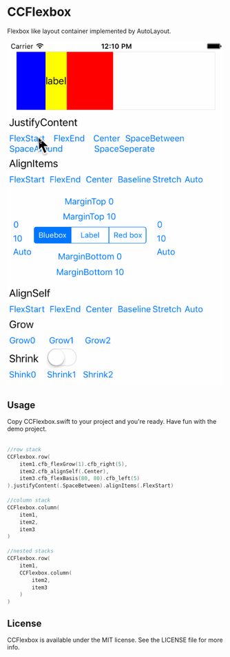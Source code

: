 # CCFlexbox

Flexbox like layout container implemented by AutoLayout.

<p align="center"><img src ="https://raw.githubusercontent.com/perrywky/CCFlexbox/master/demo.gif" /></p>

## Usage

Copy CCFlexbox.swift to your project and you're ready. Have fun with the demo project.

```swift

//row stack
CCFlexbox.row(
    item1.cfb_flexGrow(1).cfb_right(5),
    item2.cfb_alignSelf(.Center),
    item3.cfb_flexBasis(80, 80).cfb_left(5)
).justifyContent(.SpaceBetween).alignItems(.FlexStart)

//column stack
CCFlexbox.column(
    item1,
    item2,
    item3
)

//nested stacks
CCFlexbox.row(
    item1,
    CCFlexbox.column(
        item2,
        item3
    )
)

```

## License

CCFlexbox is available under the MIT license. See the LICENSE file for more info.